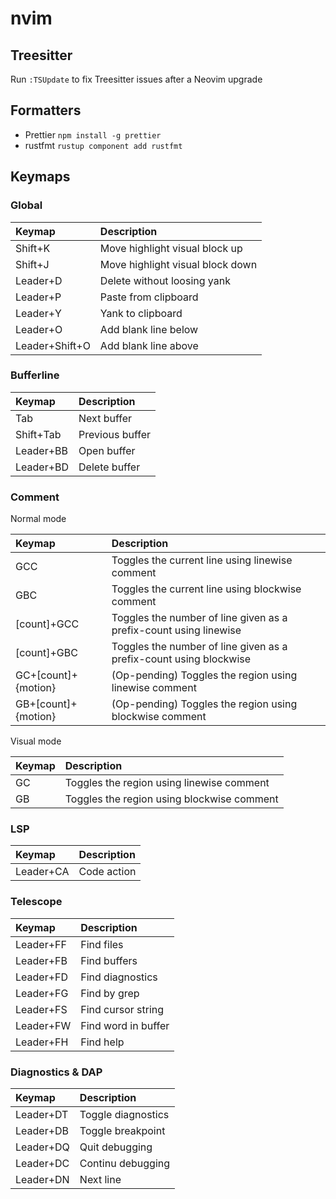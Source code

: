 # nvim

## Treesitter

Run `:TSUpdate` to fix Treesitter issues after a Neovim upgrade

## Formatters

- Prettier `npm install -g prettier`
- rustfmt `rustup component add rustfmt`

## Keymaps

### Global

| Keymap         | Description                      |
| :------------- | :------------------------------- |
| Shift+K        | Move highlight visual block up   |
| Shift+J        | Move highlight visual block down |
| Leader+D       | Delete without loosing yank      |
| Leader+P       | Paste from clipboard             |
| Leader+Y       | Yank to clipboard                |
| Leader+O       | Add blank line below             |
| Leader+Shift+O | Add blank line above             |

### Bufferline

| Keymap    | Description     |
| :-------- | :-------------- |
| Tab       | Next buffer     |
| Shift+Tab | Previous buffer |
| Leader+BB | Open buffer     |
| Leader+BD | Delete buffer   |

### Comment

Normal mode

| Keymap              | Description                                                        |
| :------------------ | :----------------------------------------------------------------- |
| GCC                 | Toggles the current line using linewise comment                    |
| GBC                 | Toggles the current line using blockwise comment                   |
| [count]+GCC         | Toggles the number of line given as a prefix-count using linewise  |
| [count]+GBC         | Toggles the number of line given as a prefix-count using blockwise |
| GC+[count]+{motion} | (Op-pending) Toggles the region using linewise comment             |
| GB+[count]+{motion} | (Op-pending) Toggles the region using blockwise comment            |

Visual mode

| Keymap | Description                                |
| :----- | :----------------------------------------- |
| GC     | Toggles the region using linewise comment  |
| GB     | Toggles the region using blockwise comment |

### LSP

| Keymap    | Description |
| :-------- | :---------- |
| Leader+CA | Code action |

<!-- | Keymap     | Description             | -->
<!-- | :--------- | :---------------------- | -->
<!-- | Leader+DRN | Rename                  | -->
<!-- | Leader+DCA | Code action             | -->
<!-- | Leader+DTD | Type definition         | -->
<!-- | Leader+DSD | Signature documentation | -->
<!-- | Leader+DH  | Hover documentation     | -->
<!-- | Leader+DF  | Goto definition         | -->
<!-- | Leader+DK  | Diagnostics prev        | -->
<!-- | Leader+DJ  | Diagnostics next        | -->
<!-- | Leader+DI  | Goto implementation     | -->

### Telescope

| Keymap    | Description         |
| :-------- | :------------------ |
| Leader+FF | Find files          |
| Leader+FB | Find buffers        |
| Leader+FD | Find diagnostics    |
| Leader+FG | Find by grep        |
| Leader+FS | Find cursor string  |
| Leader+FW | Find word in buffer |
| Leader+FH | Find help           |

### Diagnostics & DAP

| Keymap    | Description        |
| :-------- | :----------------- |
| Leader+DT | Toggle diagnostics |
| Leader+DB | Toggle breakpoint  |
| Leader+DQ | Quit debugging     |
| Leader+DC | Continu debugging  |
| Leader+DN | Next line          |
